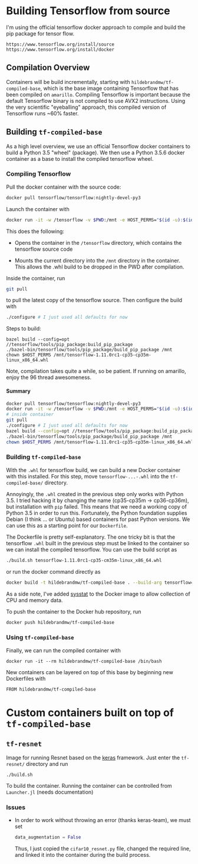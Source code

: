 # Building Tensorflow from source

I'm using the official tensorflow docker approach to compile and build the pip package for
tensor flow.
```
https://www.tensorflow.org/install/source
https://www.tensorflow.org/install/docker
```

## Compilation Overview

Containers will be build incrementally, starting with `hildebrandmw/tf-compiled-base`, which
is the base image containing Tensorflow that has been compiled on `amarillo`. Compiling
Tensorflow is important because the default Tensorflow binary is not compiled to use AVX2
instructions. Using the very scientific "eyeballing" approach, this compiled version of
Tensorflow runs ~60% faster.


## Building `tf-compiled-base`

As a high level overview, we use an official Tensorflow docker containers to build a 
Python 3.5 "wheel" (package). We then use a Python 3.5.6 docker container as a base to 
install the compiled tensorflow wheel.

### Compiling Tensorflow

Pull the docker container with the source code:
```sh
docker pull tensorflow/tensorflow:nightly-devel-py3
```

Launch the container with
```sh
docker run -it -w /tensorflow -v $PWD:/mnt -e HOST_PERMS="$(id -u):$(id -g)" tensorflow/tensorflow:nightly-devel-py3 bash
```

This does the following:

* Opens the container in the `/tensorflow` directory, which contains the tensorflow source
    code

* Mounts the current directory into the `/mnt` directory in the container. This allows the
    .whl build to be dropped in the PWD after compilation.

Inside the container, run
```sh
git pull
```
to pull the latest copy of the tensorflow source. Then configure the build with
```sh
./configure # I just used all defaults for now
```

Steps to build:
```
bazel build --config=opt //tensorflow/tools/pip_package:build_pip_package
./bazel-bin/tensorflow/tools/pip_package/build_pip_package /mnt
chown $HOST_PERMS /mnt/tensorflow-1.11.0rc1-cp35-cp35m-linux_x86_64.whl
```
Note, compilation takes quite a while, so be patient. If running on amarillo, enjoy the
96 thread awesomeness.

#### Summary

```sh
docker pull tensorflow/tensorflow:nightly-devel-py3
docker run -it -w /tensorflow -v $PWD:/mnt -e HOST_PERMS="$(id -u):$(id -g)" tensorflow/tensorflow:nightly-devel-py3 bash
# inside container
git pull
./configure # I just used all defaults for now
bazel build --config=opt //tensorflow/tools/pip_package:build_pip_package
./bazel-bin/tensorflow/tools/pip_package/build_pip_package /mnt
chown $HOST_PERMS /mnt/tensorflow-1.11.0rc1-cp35-cp35m-linux_x86_64.whl
```

### Building `tf-compiled-base`

With the `.whl` for tensorflow build, we can build a new Docker container with this 
installed. For this step, move `tensorflow-...-.whl` into the `tf-compiled-base/` 
directory.

Annoyingly, the `.whl` created in the previous step only works with Python 3.5. I tried 
hacking it by changing the name (cp35-cp35m -> cp36-cp36m), but installation with `pip` 
failed. This means that we need a working copy of Python 3.5 in order to run this. 
Fortunately, the Python foundation supplies Debian (I think ... or Ubuntu) based containers
for past Python versions. We can use this as a starting point for our `Dockerfile`.

The Dockerfile is pretty self-explanatory. The one tricky bit is that the 
tensorflow `.whl` built in the previous step must be linked to the container so we can 
install the compiled tensorflow. You can use the build script as
```sh
./build.sh tensorflow-1.11.0rc1-cp35-cm35m-linux_x86_64.whl
```
or run the docker command directly as
```sh
docker build -t hildebrandmw/tf-compiled-base . --build-arg tensorflow=tensorflow-1.11.0rc1-cp35-cp35m-linux_x86_64.whl
```

As a side note, I've added [sysstat](https://github.com/sysstat/sysstat) to the Docker image
to allow collection of CPU and memory data.

To push the container to the Docker hub repository, run
```sh
docker push hildebrandmw/tf-compiled-base
```

### Using `tf-compiled-base`
Finally, we can run the compiled container with
```
docker run -it --rm hildebrandmw/tf-compiled-base /bin/bash
```
New containers can be layered on top of this base by beginning new Dockerfiles with
```
FROM hildebrandmw/tf-compiled-base
```

# Custom containers built on top of `tf-compiled-base`
## `tf-resnet`

Image for running Resnet based on the [keras](https://github.com/keras-team/keras) framework.
Just enter the `tf-resnet/` directory and run
```
./build.sh
```
To build the container. Running the container can be controlled from `Launcher.jl` (needs
documentation)

### Issues
* In order to work without throwing an error (thanks keras-team), we must set
    ```python
    data_augmentation = False
    ```
    Thus, I just copied the `cifar10_resnet.py` file, changed the required line, and linked
    it into the container during the build process.
